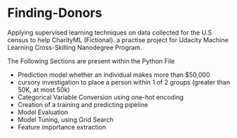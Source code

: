 # Finding-Donors
Applying supervised learning techniques on data collected for the U.S census to help CharityML (Fictional). a practise project for Udacity Machine Learning Cross-Skilling Nanodegree Program.

The Following Sections are present within the Python File
- Prediction model whether an individual makes more than $50,000
- cursory investigation to place a person within 1 of 2 groups (greater than 50K, at most 50k)
- Categorical Variable Conversion using one-hot encoding
- Creation of a training and predicting pipeline
- Model Evaluation
- Model Tuning, using Grid Search
- Feature importance extraction
